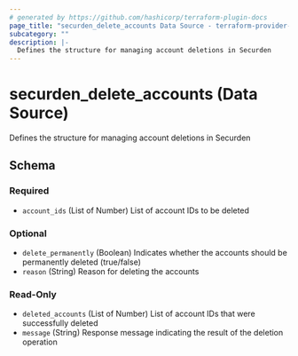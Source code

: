 ```yaml
---
# generated by https://github.com/hashicorp/terraform-plugin-docs
page_title: "securden_delete_accounts Data Source - terraform-provider-securden"
subcategory: ""
description: |-
  Defines the structure for managing account deletions in Securden
---
```


# securden_delete_accounts (Data Source)

Defines the structure for managing account deletions in Securden



<!-- schema generated by tfplugindocs -->
## Schema

### Required

- `account_ids` (List of Number) List of account IDs to be deleted

### Optional

- `delete_permanently` (Boolean) Indicates whether the accounts should be permanently deleted (true/false)
- `reason` (String) Reason for deleting the accounts

### Read-Only

- `deleted_accounts` (List of Number) List of account IDs that were successfully deleted
- `message` (String) Response message indicating the result of the deletion operation
